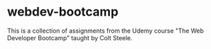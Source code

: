 # webdev-bootcamp
This is a collection of assignments from the Udemy course "The Web Developer Bootcamp" taught by Colt Steele.
